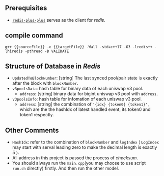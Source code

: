 ## Prerequisites
 - [`redis-plus-plus`](https://github.com/sewenew/redis-plus-plus) serves as the client for *redis*.

## compile command
```
g++ {{sourceFile}} -o {{targetFile}} -Wall -std=c++17 -O3 -lredis++ -lhiredis -pthread -D VALIDATE
```

## Structure of Database in *Redis*
 - `UpdatedToBlockNumber`: [string] The last synced pool/pair state is exactly after the block with `blockNumber`.
 - `v3poolsData`: hash table for binary data of each uniswap v3 pool.
    - `address`: [string] binary data for bigint uniswap v3 pool with `address`.
 - `v3poolsInfo`: hash table for infomation of each uniswap v3 pool.
    - `address`: [string] the combination of `'{idx} {token0} {token1}'`, which are the the hashIdx of latest handled event, its token0 and token1 respectly.

## Other Comments
 - `HashIdx`: refer to the combination of `blockNumber` and `logIndex` ( `LogIndex` may start with serval leading zero to make the decimal length is exactly $5$ ).
 - All address in this project is passed the process of *checksum*.
 - You should always run the `main.cpp`(you may choose to use script `run.sh` directly) firstly. And then run the other model.